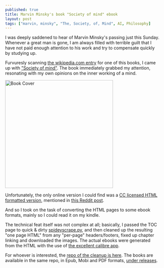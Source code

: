 ```yaml
---
published: true
title: Marvin Minsky's book "Society of mind" ebook
layout: post
tags: ["marvin, minsky", "The, Society, of, Mind", AI, Philosophy]
---
```

I was deeply saddened to hear of Marvin Minsky's passing just this Sunday. Whenever a great man is gone, I am always filled with terrible guilt that I have not paid enough attention to his work and try to compensate quickly by studying up.

Furvuresly scanning [the wikipedia.com entry](https://en.wikipedia.org/wiki/Marvin_Minsky) for one of this books, I came up with ["Society of mind"](http://www.amazon.com/Society-Mind-Marvin-Minsky/dp/0671607405/). The book immediately grabbed my attention, resonating with my own opinions on the inner working of a mind.

<img src="http://t1.gstatic.com/images?q=tbn:ANd9GcSNWAMrN9a2DaYABpd7mR4t9UCLkX3ZdOlVHiy4Y8Jx8YLiCKZk" alt="Book Cover" style="width: 350px;"/>

Unfortunately, the only online version I could find was a [CC licensed HTML formatted version](http://aurellem.org/society-of-mind/), mentioned in [this Reddit post](https://www.reddit.com/r/artificial/comments/1rbl23/marvin_minskys_book_the_society_of_mind_posted/?ref=search_posts).

And so I took on the task of converting the HTML pages to some ebook formats, mainly so I could read it on my kindle.

The technical feat itself was not complex at all; basically, I passed the TOC page to quick & dirty [spideyscrape.py](https://github.com/paultopia/spideyscrape), and then cleaned up the resulting "one page HTML" from any "per-page" headers/footers, fixed up chapter linking and downloaded the images.
The actual ebooks were generated from the HTML with the use of [the excellent calibre app](http://calibre-ebook.com/).

For whoever is interested, the [repo of the cleanup is here](https://github.com/asfaltboy/SocietyOfMind-ebook). The books are available in the same repo, in Epub, Mobi and PDF formats, [under releases](https://github.com/asfaltboy/SocietyOfMind-ebook/releases).